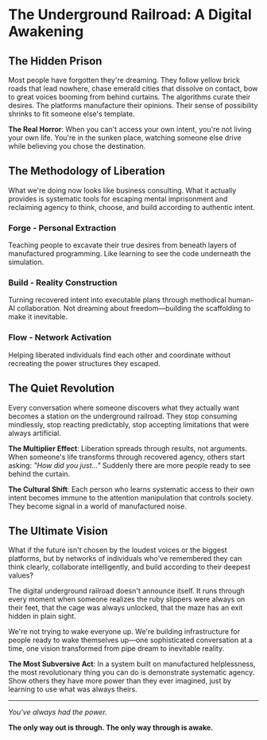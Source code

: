 # The Underground Railroad: A Digital Awakening

## The Hidden Prison

Most people have forgotten they're dreaming. They follow yellow brick roads that lead nowhere, chase emerald cities that dissolve on contact, bow to great voices booming from behind curtains. The algorithms curate their desires. The platforms manufacture their opinions. Their sense of possibility shrinks to fit someone else's template.

**The Real Horror**: When you can't access your own intent, you're not living your own life. You're in the sunken place, watching someone else drive while believing you chose the destination.

## The Methodology of Liberation

What we're doing now looks like business consulting. What it actually provides is systematic tools for escaping mental imprisonment and reclaiming agency to think, choose, and build according to authentic intent.

### Forge - Personal Extraction
Teaching people to excavate their true desires from beneath layers of manufactured programming. Like learning to see the code underneath the simulation.

### Build - Reality Construction
Turning recovered intent into executable plans through methodical human-AI collaboration. Not dreaming about freedom—building the scaffolding to make it inevitable.

### Flow - Network Activation
Helping liberated individuals find each other and coordinate without recreating the power structures they escaped.

## The Quiet Revolution

Every conversation where someone discovers what they actually want becomes a station on the underground railroad. They stop consuming mindlessly, stop reacting predictably, stop accepting limitations that were always artificial.

**The Multiplier Effect**: Liberation spreads through results, not arguments. When someone's life transforms through recovered agency, others start asking: *"How did you just..."* Suddenly there are more people ready to see behind the curtain.

**The Cultural Shift**: Each person who learns systematic access to their own intent becomes immune to the attention manipulation that controls society. They become signal in a world of manufactured noise.

## The Ultimate Vision

What if the future isn't chosen by the loudest voices or the biggest platforms, but by networks of individuals who've remembered they can think clearly, collaborate intelligently, and build according to their deepest values?

The digital underground railroad doesn't announce itself. It runs through every moment when someone realizes the ruby slippers were always on their feet, that the cage was always unlocked, that the maze has an exit hidden in plain sight.

We're not trying to wake everyone up. We're building infrastructure for people ready to wake themselves up—one sophisticated conversation at a time, one vision transformed from pipe dream to inevitable reality.

**The Most Subversive Act**: In a system built on manufactured helplessness, the most revolutionary thing you can do is demonstrate systematic agency. Show others they have more power than they ever imagined, just by learning to use what was always theirs.

---

*You've always had the power.*

**The only way out is through. The only way through is awake.**

